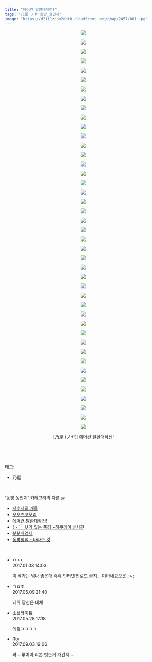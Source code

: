 ```yaml
---
title: "에어컨 탈환대작전!"
tags: "乃屋 ノヤ 동방_동인지"
image: "https://d2ii1zcpu2dht0.cloudfront.net/ghap/2457/001.jpg"
---
```

<div class="article">
<p style="text-align: center; clear: none; float: none;"><img src="{{ site.imgserver9 }}/ghap/2457/001.jpg"/></p>
<p style="text-align: center; clear: none; float: none;"><img src="{{ site.imgserver9 }}/ghap/2457/002.jpg"/></p>
<p style="text-align: center; clear: none; float: none;"><img src="{{ site.imgserver9 }}/ghap/2457/003.jpg"/></p>
<p style="text-align: center; clear: none; float: none;"><img src="{{ site.imgserver9 }}/ghap/2457/004.jpg"/></p>
<p style="text-align: center; clear: none; float: none;"><img src="{{ site.imgserver9 }}/ghap/2457/005.jpg"/></p>
<p style="text-align: center; clear: none; float: none;"><img src="{{ site.imgserver9 }}/ghap/2457/006.jpg"/></p>
<p style="text-align: center; clear: none; float: none;"><img src="{{ site.imgserver9 }}/ghap/2457/007.jpg"/></p>
<p style="text-align: center; clear: none; float: none;"><img src="{{ site.imgserver9 }}/ghap/2457/008.jpg"/></p>
<p style="text-align: center; clear: none; float: none;"><img src="{{ site.imgserver9 }}/ghap/2457/009.jpg"/></p>
<p style="text-align: center; clear: none; float: none;"><img src="{{ site.imgserver9 }}/ghap/2457/010.jpg"/></p>
<p style="text-align: center; clear: none; float: none;"><img src="{{ site.imgserver9 }}/ghap/2457/011.jpg"/></p>
<p style="text-align: center; clear: none; float: none;"><img src="{{ site.imgserver9 }}/ghap/2457/012.jpg"/></p>
<p style="text-align: center; clear: none; float: none;"><img src="{{ site.imgserver9 }}/ghap/2457/013.jpg"/></p>
<p style="text-align: center; clear: none; float: none;"><img src="{{ site.imgserver9 }}/ghap/2457/014.jpg"/></p>
<p style="text-align: center; clear: none; float: none;"><img src="{{ site.imgserver9 }}/ghap/2457/015.jpg"/></p>
<p style="text-align: center; clear: none; float: none;"><img src="{{ site.imgserver9 }}/ghap/2457/016.jpg"/></p>
<p style="text-align: center; clear: none; float: none;"><img src="{{ site.imgserver9 }}/ghap/2457/017.jpg"/></p>
<p style="text-align: center; clear: none; float: none;"><img src="{{ site.imgserver9 }}/ghap/2457/018.jpg"/></p>
<p style="text-align: center; clear: none; float: none;"><img src="{{ site.imgserver9 }}/ghap/2457/019.jpg"/></p>
<p style="text-align: center; clear: none; float: none;"><img src="{{ site.imgserver9 }}/ghap/2457/020.jpg"/></p>
<p style="text-align: center; clear: none; float: none;"><img src="{{ site.imgserver9 }}/ghap/2457/021.jpg"/></p>
<p style="text-align: center; clear: none; float: none;"><img src="{{ site.imgserver9 }}/ghap/2457/022.jpg"/></p>
<p style="text-align: center; clear: none; float: none;"><img src="{{ site.imgserver9 }}/ghap/2457/023.jpg"/></p>
<p style="text-align: center; clear: none; float: none;"><img src="{{ site.imgserver9 }}/ghap/2457/024.jpg"/></p>
<p style="text-align: center; clear: none; float: none;"><img src="{{ site.imgserver9 }}/ghap/2457/025.jpg"/></p>
<p style="text-align: center; clear: none; float: none;"><img src="{{ site.imgserver9 }}/ghap/2457/026.jpg"/></p>
<p style="text-align: center; clear: none; float: none;"><img src="{{ site.imgserver9 }}/ghap/2457/027.jpg"/></p>
<p style="text-align: center; clear: none; float: none;"><img src="{{ site.imgserver9 }}/ghap/2457/028.jpg"/></p>
<p style="text-align: center; clear: none; float: none;"><img src="{{ site.imgserver9 }}/ghap/2457/029.jpg"/></p>
<p style="text-align: center; clear: none; float: none;"><img src="{{ site.imgserver9 }}/ghap/2457/030.jpg"/></p>
<p style="text-align: center; clear: none; float: none;"><img src="{{ site.imgserver9 }}/ghap/2457/031.jpg"/></p>
<p style="text-align: center; clear: none; float: none;"><img src="{{ site.imgserver9 }}/ghap/2457/032.jpg"/></p>
<p style="text-align: center; clear: none; float: none;"><img src="{{ site.imgserver9 }}/ghap/2457/033.jpg"/></p>
<p style="text-align: center; clear: none; float: none;"><img src="{{ site.imgserver9 }}/ghap/2457/034.jpg"/></p>
<p style="text-align: center; clear: none; float: none;"><img src="{{ site.imgserver9 }}/ghap/2457/035.jpg"/></p>
<p style="text-align: center; clear: none; float: none;"><img src="{{ site.imgserver9 }}/ghap/2457/036.jpg"/></p>
<p style="text-align: center; clear: none; float: none;"><img src="{{ site.imgserver9 }}/ghap/2457/037.jpg"/></p>
<p style="text-align: center; clear: none; float: none;"><img src="{{ site.imgserver9 }}/ghap/2457/038.jpg"/></p>
<p style="text-align: center; clear: none; float: none;"><img src="{{ site.imgserver9 }}/ghap/2457/039.jpg"/></p>
<p style="text-align: center; clear: none; float: none;"><img src="{{ site.imgserver9 }}/ghap/2457/040.jpg"/></p>
<p style="text-align: center; clear: none; float: none;"><img src="{{ site.imgserver9 }}/ghap/2457/041.jpg"/></p>
<p style="text-align: center; clear: none; float: none;"><img src="{{ site.imgserver9 }}/ghap/2457/042.jpg"/></p>
<p style="text-align: center; clear: none; float: none;"><img src="{{ site.imgserver9 }}/ghap/2457/043.jpg"/></p>
<p style="text-align: center; clear: none; float: none;">[乃屋 (ノヤ)] 에어컨 탈환대작전!</p>
<p><br/></p>
</div><br/>
<div class="tagTrail">
<p>태그: </p>
<ul>
<li>乃屋</li>
</ul>
</div><br/>
<div class="another">
<p>'동방 동인지' 카테고리의 다른 글</p>
<ul>
<li><a href="/ghap_2459">저수지의 개들</a></li>
<li><a href="/ghap_2458">오오츠고모리</a></li>
<li><a href="/ghap_2457">에어컨 탈환대작전!</a></li>
<li><a href="/ghap_2456">(・´｀Ｕ가 있는 풍경 ~하쿠레이 신사편</a></li>
<li><a href="/ghap_2455">분분취앵제</a></li>
<li><a href="/ghap_2454">동방청첩 - 바라는 것</a></li>
</ul>
</div><br/>
<div class="cb_module cb_fluid">
<div class="cb_wrt cb_profile">
<div class="comment">
<ul>
<li class="cb_thumb_off" id="comment14882315">
<div class="cb_comment_area">
<div class="cb_info_area">
<div class="cb_section">
<span class="cb_nick_name">ㅇㅅㄴ</span>
</div>
<div class="cb_section">
<span class="cb_date">2017.01.03 14:03 </span>
</div>
</div>
<div class="cb_dsc_comment">
<p class="cb_dsc">
											이 작가는 넘나 좋은대 흑흑 인터넷 업로드 금지... 미아네요오옷 ;ㅅ;
										</p>
</div>
</div></li>
<li class="cb_thumb_off" id="comment14984841">
<div class="cb_comment_area">
<div class="cb_info_area">
<div class="cb_section">
<span class="cb_nick_name">ㄱㅁㅎ</span>
</div>
<div class="cb_section">
<span class="cb_date">2017.05.09 21:40 </span>
</div>
</div>
<div class="cb_dsc_comment">
<p class="cb_dsc">
											테위 당신은 대체
										</p>
</div>
</div></li>
<li class="cb_thumb_off" id="comment15000167">
<div class="cb_comment_area">
<div class="cb_info_area">
<div class="cb_section">
<span class="cb_nick_name">소브라이트</span>
</div>
<div class="cb_section">
<span class="cb_date">2017.05.28 17:18 </span>
</div>
</div>
<div class="cb_dsc_comment">
<p class="cb_dsc">
											테윜ㅋㅋㅋㅋ
										</p>
</div>
</div></li>
<li class="cb_thumb_off" id="comment15075441">
<div class="cb_comment_area">
<div class="cb_info_area">
<div class="cb_section">
<span class="cb_nick_name">Rty</span>
</div>
<div class="cb_section">
<span class="cb_date">2017.09.03 19:06 </span>
</div>
</div>
<div class="cb_dsc_comment">
<p class="cb_dsc">
											와... 루미아 리본 벗는거 개간지....
										</p>
</div>
</div></li>
</ul>
</div>
</div><!-- commentList close -->
</div><br/>
